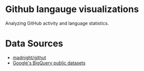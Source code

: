 # Github langauge visualizations
Analyzing GitHub activity and language statistics.
# Data Sources
- [madnight/githut](https://github.com/madnight/githut)
- [Google's BigQuery public datasets](https://cloud.google.com/bigquery/public-data)
